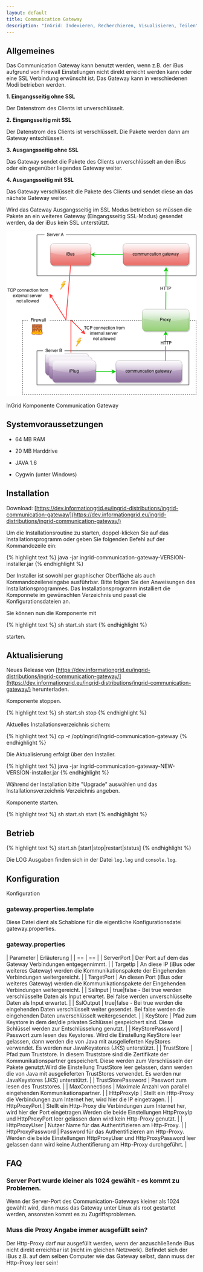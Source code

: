 ```yaml
---
layout: default
title: Communication Gateway
description: "InGrid: Indexieren, Recherchieren, Visualisieren, Teilen"
---
```


## Allgemeines

Das Communication Gateway kann benutzt werden, wenn z.B. der iBus aufgrund von Firewall Einstellungen nicht direkt erreicht werden kann oder eine SSL Verbindung erwünscht ist. Das Gateway kann in verschiedenen Modi betrieben werden.

**1. Eingangsseitig ohne SSL**

Der Datenstrom des Clients ist unverschlüsselt.

**2. Eingangsseitig mit SSL**

Der Datenstrom des Clients ist verschlüsselt. Die Pakete werden dann am Gateway entschlüsselt.

**3. Ausgangsseitig ohne SSL**

Das Gateway sendet die Pakete des Clients unverschlüsselt an den iBus oder ein gegenüber liegendes Gateway weiter.

**4. Ausgangsseitig mit SSL**

Das Gateway verschlüsselt die Pakete des Clients und sendet diese an das nächste Gateway weiter.

Wird das Gateway Ausgangsseitig im SSL Modus betrieben so müssen die Pakete an ein weiteres Gateway (Eingangsseitig SSL-Modus) gesendet werden, da der iBus kein SSL unterstützt.


![InGrid Komponente Communication Gateway](../images/ingrid_communication_gateway.png "InGrid Komponente Communication Gateway")

<figcaption class="figcaption">InGrid Komponente Communication Gateway</figcaption>


## Systemvoraussetzungen

- 64 MB RAM
- 20 MB Harddrive

- JAVA 1.6
- Cygwin (unter Windows)


## Installation

Download: [https://dev.informationgrid.eu/ingrid-distributions/ingrid-communication-gateway/](https://dev.informationgrid.eu/ingrid-distributions/ingrid-communication-gateway/)

Um die Installationsroutine zu starten, doppel-klicken Sie auf das Installationsprogramm oder geben Sie folgenden Befehl auf der Kommandozeile ein:

{% highlight text %}
java -jar ingrid-communication-gateway-VERSION-installer.jar
{% endhighlight %}

Der Installer ist sowohl per graphischer Oberfläche als auch Kommandozeileneingabe ausführbar. Bitte folgen Sie den Anweisungen des Installationsprogrammes. Das Installationsprogramm installiert die Komponnete im gewünschten Verzeichnis und passt die Konfigurationsdateien an.

Sie können nun die Komponente mit

{% highlight text %}
sh start.sh start
{% endhighlight %}

starten. 

## Aktualisierung

Neues Release von [https://dev.informationgrid.eu/ingrid-distributions/ingrid-communication-gateway/](https://dev.informationgrid.eu/ingrid-distributions/ingrid-communication-gateway/) herunterladen.

Komponente stoppen.

{% highlight text %}
sh start.sh stop
{% endhighlight %}

Aktuelles Installationsverzeichnis sichern:

{% highlight text %}
cp -r /opt/ingrid/ingrid-communication-gateway <BACKUP-DIRECTORY>
{% endhighlight %}


Die Aktualisierung erfolgt über den Installer. 

{% highlight text %}
java -jar ingrid-communication-gateway-NEW-VERSION-installer.jar
{% endhighlight %}

Während der Installation bitte "Upgrade" auswählen und das Installationsverzeichnis Verzeichnis angeben.

Komponente starten.

{% highlight text %}
sh start.sh start
{% endhighlight %}

## Betrieb

{% highlight text %}
start.sh [start|stop|restart|status]
{% endhighlight %}

Die LOG Ausgaben finden sich in der Datei `log.log` und `console.log`.


## Konfiguration


Konfiguration

### gateway.properties.template

Diese Datei dient als Schablone für die eigentliche Konfigurationsdatei gateway.properties.

### gateway.properties

| Parameter | Erläuterung |
| == | == |
| ServerPort | Der Port auf dem das Gateway Verbindungen entgegennimmt. |
| TargetIp | An diese IP (iBus oder weiteres Gateway) werden die Kommunikationspakete der Eingehenden Verbindungen weitergereicht. |
| TargetPort | An diesen Port (iBus oder weiteres Gateway) werden die Kommunikationspakete der Eingehenden Verbindungen weitergereicht. |
|  SslInput | true\|false - Bei true werden verschlüsselte Daten als Input erwartet. Bei false werden unverschlüsselte Daten als Input erwartet. |
| SslOutput | true\|false - Bei true werden die eingehenden Daten verschlüsselt weiter gesendet. Bei false werden die eingehenden Daten unverschlüsselt weitergesendet. |
| KeyStore | Pfad zum Keystore in dem der/die privaten Schlüssel gespeichert sind. Diese Schlüssel werden zur Entschlüsselung genutzt. |
| KeyStorePassword | Passwort zum lesen des Keystores. Wird die Einstellung KeyStore leer gelassen, dann werden die von Java mit ausgelieferten KeyStores verwendet. Es werden nur JavaKeystores (JKS) unterstützt. |
| TrustStore | Pfad zum Truststore. In diesem Truststore sind die Zertifikate der Kommunikationspartner gespeichert. Diese werden zum Verschlüsseln der Pakete genutzt.Wird die Einstellung TrustStore leer gelassen, dann werden die von Java mit ausgelieferten TrustStores verwendet. Es werden nur JavaKeystores (JKS) unterstützt. |
| TrustStorePassword | Passwort zum lesen des Truststores. |
| MaxConnections | Maximale Anzahl von parallel eingehenden Kommunikationspartner. |
| HttpProxyIp | Stellt ein Http-Proxy die Verbindungen zum Internet her, wird hier die IP eingetragen. |
| HttpProxyPort | Stellt ein Http-Proxy die Verbindungen zum Internet her, wird hier der Port eingetragen.Werden die beide Einstellungen HttpProxyIp und HttpProxyPort leer gelassen dann wird kein Http-Proxy genutzt. |
| HttpProxyUser | Nutzer Name für das Authentifizieren am Http-Proxy. |
| HttpProxyPassword | Password für das Authentifizieren am Http-Proxy. Werden die beide Einstellungen HttpProxyUser und HttpProxyPassword leer gelassen dann wird keine Authentifierung am Http-Proxy durchgeführt. |



## FAQ

### Server Port wurde kleiner als 1024 gewählt - es kommt zu Problemen.

Wenn der Server-Port des Communication-Gateways kleiner als 1024 gewählt wird, dann muss das Gateway unter Linux als root gestartet werden, ansonsten kommt es zu Zugriffsproblemen.

### Muss die Proxy Angabe immer ausgefüllt sein?

Der Http-Proxy darf nur ausgefüllt werden, wenn der anzuschließende iBus nicht direkt erreichbar ist (nicht im gleichen Netzwerk). Befindet sich der iBus z.B. auf dem selben Computer wie das Gateway selbst, dann muss der Http-Proxy leer sein!

